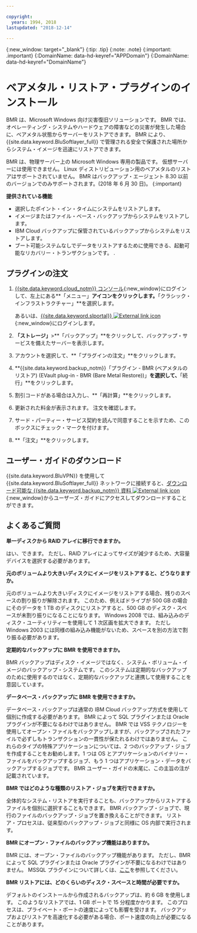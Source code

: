 ```yaml
---

copyright:
  years: 1994, 2018
lastupdated: "2018-12-14"

---
```

{:new_window: target="_blank"}
{:tip: .tip}
{:note: .note}
{:important: .important}
{:DomainName: data-hd-keyref="APPDomain"}
{:DomainName: data-hd-keyref="DomainName"}

# ベアメタル・リストア・プラグインのインストール

BMR は、Microsoft Windows 向け災害復旧ソリューションです。 BMR では、オペレーティング・システムやハードウェアの障害などの災害が発生した場合に、ベアメタル状態からサーバーをリストアできます。 BMR により、{{site.data.keyword.BluSoftlayer_full}} で管理される安全で保護された場所からシステム・イメージを迅速にリストアできます。

BMR は、物理サーバー上の Microsoft Windows 専用の製品です。 仮想サーバーには使用できません。 Linux ディストリビューション用のベアメタルのリストアはサポートされていません。 BMR はバックアップ・エージェント 8.30 以前のバージョンでのみサポートされます。(2018 年 6 月 30 日)。
{:important}

**提供されている機能**

- 選択したポイント・イン・タイムにシステムをリストアします。
- イメージまたはファイル・ベース・バックアップからシステムをリストアします。
- IBM Cloud バックアップに保管されているバックアップからシステムをリストアします。
- ブート可能システムなしでデータをリストアするために使用できる、起動可能なリカバリー・トランザクションです。
.
## プラグインの注文

1. [{{site.data.keyword.cloud_notm}} コンソール](https://{DomainName}/catalog/){:new_window}にログインして、左上にある**「メニュー」**アイコンをクリックします。**「クラシック・インフラストラクチャー」**を選択します。

   あるいは、[{{site.data.keyword.slportal}} ![External link icon](../../icons/launch-glyph.svg "External link icon")](https://control.softlayer.com/){:new_window}にログインします。
2. **「ストレージ」**>**「バックアップ」**をクリックして、バックアップ・サービスを備えたサーバーを表示します。
3. アカウントを選択して、**「プラグインの注文」**をクリックします。
4. **{{site.data.keyword.backup_notm}}「プラグイン - BMR (ベアメタルのリストア) (EVault plug-in - BMR (Bare Metal Restore))」**を選択して、**「続行」**をクリックします。
5. 割引コードがある場合は入力し、**「再計算」**をクリックします。
6. 更新された料金が表示されます。 注文を確認します。
7. サード・パーティー・サービス契約を読んで同意することを示すため、このボックスにチェック・マークを付けます。
8. **「注文」**をクリックします。

## ユーザー・ガイドのダウンロード

{{site.data.keyword.BluVPN}} を使用して {{site.data.keyword.BluSoftlayer_full}} ネットワークに接続すると、[ダウンロード可能な {{site.data.keyword.backup_notm}} 資料 ![External link icon](../../icons/launch-glyph.svg "External link icon")](http://downloads.service.softlayer.com/evault/Documentation/){:new_window}からユーザーズ・ガイドにアクセスしてダウンロードすることができます。

## よくあるご質問

**単一ディスクから RAID アレイに移行できますか。**

はい、できます。 ただし、RAID アレイによってサイズが減少するため、大容量デバイスを選択する必要があります。

**元のボリュームより大きいディスクにイメージをリストアすると、どうなりますか。**

元のボリュームより大きいディスクにイメージをリストアする場合、残りのスペースの割り振りが解除されます。 このため、例えばドライブが 500 GB の場合にそのデータを 1 TB のディスクにリストアすると、500 GB のディスク・スペースが未割り振りになることになります。 Windows 2008 では、組み込みのディスク・ユーティリティーを使用して 1 次区画を拡大できます。 ただし Windows 2003 には同様の組み込み機能がないため、スペースを別の方法で割り振る必要があります。

**定期的なバックアップに BMR を使用できますか。**

BMR バックアップはディスク・イメージではなく、システム・ボリューム・イメージのバックアップ・システムです。 このシステムは定期的なバックアップのために使用するのではなく、定期的なバックアップと連携して使用することを意図しています。  

**データベース・バックアップに BMR を使用できますか。**

データベース・バックアップは通常の IBM Cloud バックアップ方式を使用して個別に作成する必要があります。 BMR によって SQL プラグインまたは Oracle プラグインが不要になるわけではありません。 BMR では VSS テクノロジーを使用してオープン・ファイルをバックアップしますが、バックアップされたファイルで必ずしもトランザクションの一貫性が保たれるわけではありません。 これらのタイプの特殊アプリケーションについては、2 つのバックアップ・ジョブを作成することをお勧めします。1 つは OS とアプリケーションのバイナリー・ファイルをバックアップするジョブ、もう 1 つはアプリケーション・データをバックアップするジョブです。 BMR ユーザー・ガイドの末尾に、この主旨の注が記載されています。

**BMR ではどのような種類のリストア・ジョブを実行できますか。**

全体的なシステム・リストアを実行することも、バックアップからリストアするファイルを個別に選択することもできます。 BMR バックアップ・ジョブで、現行のファイルのバックアップ・ジョブを置き換えることができます。 リストア・プロセスは、従来型のバックアップ・ジョブと同様に OS 内部で実行されます。

**BMR にオープン・ファイルのバックアップ機能はありますか。**

BMR には、オープン・ファイルのバックアップ機能があります。 ただし、BMR によって SQL プラグインまたは Oracle プラグインが不要になるわけではありません。 MSSQL プラグインについて詳しくは、[ここ](mssql-plugin.html)を参照してください。

**BMR リストアには、どのくらいのディスク・スペースと時間が必要ですか。**

デフォルトのインストールから作成されるバックアップは、約 6 GB を使用します。 このようなリストアでは、1 GB ポートで 15 分程度かかります。 このプロセスは、プライベート・ポートの速度によっても影響を受けます。 バックアップおよびリストアを高速化する必要がある場合、ポート速度の向上が必要になることがあります。
